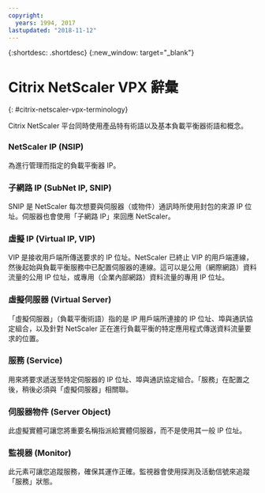 ```yaml
---
copyright:
  years: 1994, 2017
lastupdated: "2018-11-12"
---
```


{:shortdesc: .shortdesc}
{:new_window: target="_blank"}

# Citrix NetScaler VPX 辭彙
{: #citrix-netscaler-vpx-terminology}

Citrix NetScaler 平台同時使用產品特有術語以及基本負載平衡器術語和概念。 

### NetScaler IP (NSIP)

為進行管理而指定的負載平衡器 IP。

### 子網路 IP (SubNet IP, SNIP)

SNIP 是 NetScaler 每次想要與伺服器（或物件）通訊時所使用封包的來源 IP 位址。伺服器也會使用「子網路 IP」來回應 NetScaler。

### 虛擬 IP (Virtual IP, VIP)

VIP 是接收用戶端所傳送要求的 IP 位址。NetScaler 已終止 VIP 的用戶端連線，然後起始與負載平衡服務中已配置伺服器的連線。這可以是公用（網際網路）資料流量的公用 IP 位址，或專用（企業內部網路）資料流量的專用 IP 位址。

### 虛擬伺服器 (Virtual Server)

「虛擬伺服器」（負載平衡術語）指的是 IP 用戶端所連接的 IP 位址、埠與通訊協定組合，以及針對 NetScaler 正在進行負載平衡的特定應用程式傳送資料流量要求的位置。

### 服務 (Service)

用來將要求遞送至特定伺服器的 IP 位址、埠與通訊協定組合。「服務」在配置之後，稍後必須與「虛擬伺服器」相關聯。

### 伺服器物件 (Server Object)

此虛擬實體可讓您將重要名稱指派給實體伺服器，而不是使用其一般 IP 位址。

### 監視器 (Monitor)

此元素可讓您追蹤服務，確保其運作正確。監視器會使用探測及活動信號來追蹤「服務」狀態。
